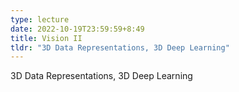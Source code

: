 ```yaml
---
type: lecture
date: 2022-10-19T23:59:59+8:49
title: Vision II
tldr: "3D Data Representations, 3D Deep Learning"
---
```

3D Data Representations, 3D Deep Learning
